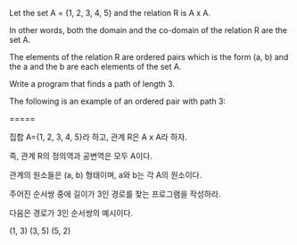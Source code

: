 Let the set A = {1, 2, 3, 4, 5} and the relation R is A x A.

In other words, both the domain and the co-domain of the relation R are the set A.

The elements of the relation R are ordered pairs which is the form (a, b) and the a and the b are each elements of the set A.


Write a program that finds a path of length 3.

The following is an example of an ordered pair with path 3:


=====

집합 A={1, 2, 3, 4, 5}라 하고, 관계 R은 A x A라 하자.

즉, 관계 R의 정의역과 공변역은 모두 A이다.

관계의 원소들은 (a, b) 형태이며, a와 b는 각 A의 원소이다.


주어진 순서쌍 중에 길이가 3인 경로를 찾는 프로그램을 작성하라.

다음은 경로가 3인 순서쌍의 예시이다.

(1, 3) (3, 5) (5, 2)